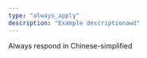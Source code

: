 ```yaml
---
type: "always_apply"
description: "Example descriptionawd"
---
```


Always respond in Chinese-simplified
